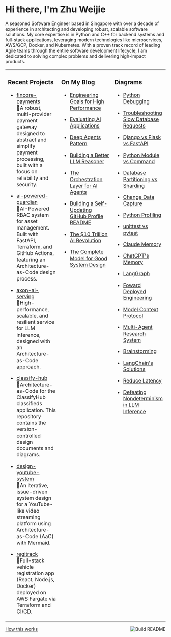 # Hi there, I'm Zhu Weijie

A seasoned Software Engineer based in Singapore with over a decade of experience in architecting and developing robust, scalable software solutions. My core expertise is in Python and C++ for backend systems and full-stack applications, leveraging modern technologies like microservices, AWS/GCP, Docker, and Kubernetes. With a proven track record of leading Agile teams through the entire software development lifecycle, I am dedicated to solving complex problems and delivering high-impact products.

<table>
<tr>
<td valign="top" width="33%">

### Recent Projects
<!-- recent_projects starts -->
* [fincore-payments](https://github.com/zhu-weijie/fincore-payments)<br/>🧮A robust, multi-provider payment gateway designed to abstract and simplify payment processing, built with a focus on reliability and security.

* [ai-powered-guardian](https://github.com/zhu-weijie/ai-powered-guardian)<br/>🧮AI-Powered RBAC system for asset management. Built with FastAPI, Terraform, and GitHub Actions, featuring an Architecture-as-Code design process.

* [axon-ai-serving](https://github.com/zhu-weijie/axon-ai-serving)<br/>🧮High-performance, scalable, and resilient service for LLM inference, designed with an Architecture-as-Code approach.

* [classify-hub](https://github.com/zhu-weijie/classify-hub)<br/>🧮Architecture-as-Code for the ClassifyHub classifieds application. This repository contains the version-controlled design documents and diagrams.

* [design-youtube-system](https://github.com/zhu-weijie/design-youtube-system)<br/>🧮An iterative, issue-driven system design for a YouTube-like video streaming platform using Architecture-as-Code (AaC) with Mermaid.

* [regitrack](https://github.com/zhu-weijie/regitrack)<br/>🧮Full-stack vehicle registration app (React, Node.js, Docker) deployed on AWS Fargate via Terraform and CI/CD.
<!-- recent_projects ends -->

</td>
<td valign="top" width="33%">

### On My Blog
<!-- blog starts -->
* [Engineering Goals for High Performance](https://zhu-weijie.github.io/posts/2025-09-17-high-performance/)

* [Evaluating AI Applications](https://zhu-weijie.github.io/posts/2025-09-12-evaluating-ai-applications/)

* [Deep Agents Pattern](https://zhu-weijie.github.io/posts/2025-09-10-deep-agents/)

* [Building a Better LLM Reasoner](https://zhu-weijie.github.io/posts/2025-09-10-llm-reasoner/)

* [The Orchestration Layer for AI Agents](https://zhu-weijie.github.io/posts/2025-09-01-the-orchestration-layer-for-ai-agents/)

* [Building a Self-Updating GitHub Profile README](https://zhu-weijie.github.io/posts/2025-08-31-building-a-self-updating-github-profile-readme/)

* [The $10 Trillion AI Revolution](https://zhu-weijie.github.io/posts/2025-08-31-the-ten-trillion-dollars-ai-revolution/)

* [The Complete Model for Good System Design](https://zhu-weijie.github.io/posts/2025-08-31-the-complete-model-for-good-system-design/)
<!-- blog ends -->

</td>
<td valign="top" width="33%">

### Diagrams
<!-- diagrams starts -->
* [Python Debugging](https://zhu-weijie.github.io/posts/2025-09-20-debugging/)

* [Troubleshooting Slow Database Requests](https://zhu-weijie.github.io/posts/2025-09-20-slow-database-request/)

* [Django vs Flask vs FastAPI](https://zhu-weijie.github.io/posts/2025-09-20-django-flask-fastapi/)

* [Python Module vs Command](https://zhu-weijie.github.io/posts/2025-09-20-module-vs-command/)

* [Database Partitioning vs Sharding](https://zhu-weijie.github.io/posts/2025-09-20-sharding-vs-partitioning/)

* [Change Data Capture](https://zhu-weijie.github.io/posts/2025-09-18-cdc/)

* [Python Profiling](https://zhu-weijie.github.io/posts/2025-09-18-python-profiling/)

* [unittest vs pytest](https://zhu-weijie.github.io/posts/2025-09-18-unittest-pytest/)

* [Claude Memory](https://zhu-weijie.github.io/posts/2025-09-17-claude-memory/)

* [ChatGPT's Memory](https://zhu-weijie.github.io/posts/2025-09-17-chatapt-memory/)

* [LangGraph](https://zhu-weijie.github.io/posts/2025-09-16-langgraph/)

* [Foward Deployed Engineering](https://zhu-weijie.github.io/posts/2025-09-16-fde/)

* [Model Context Protocol](https://zhu-weijie.github.io/posts/2025-09-16-mcp/)

* [Multi-Agent Research System](https://zhu-weijie.github.io/posts/2025-09-16-multi-agent-research-system/)

* [Brainstorming](https://zhu-weijie.github.io/posts/2025-09-12-brainstorming/)

* [LangChain's Solutions](https://zhu-weijie.github.io/posts/2025-09-12-langchain/)

* [Reduce Latency](https://zhu-weijie.github.io/posts/2025-09-11-reduce-latency/)

* [Defeating Nondeterminism in LLM Inference](https://zhu-weijie.github.io/posts/2025-09-11-non-determinism/)
<!-- diagrams ends -->

</td>
</tr>
</table>

<a href="https://github.com/zhu-weijie/zhu-weijie/actions"><img src="https://github.com/zhu-weijie/zhu-weijie/workflows/Build%20README/badge.svg" align="right" alt="Build README"></a><a href="https://zhu-weijie.github.io/posts/2025-08-31-building-a-self-updating-github-profile-readme/">How this works</a>
